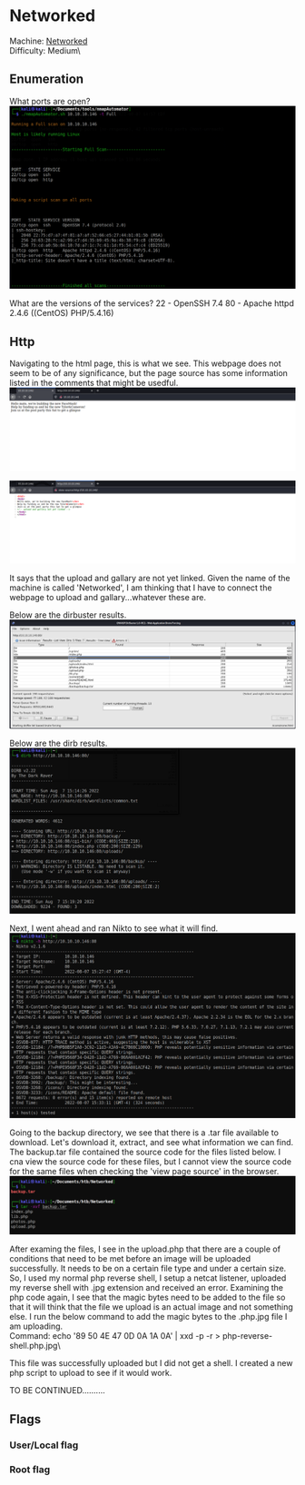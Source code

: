# Networked

Machine: [Networked](https://app.hackthebox.com/machines/203)\
Difficulty: Medium\


## Enumeration
What ports are open?
![Results!](screenshots/1.png)

What are the versions of the services?
22 - OpenSSH 7.4
80 - Apache httpd 2.4.6 ((CentOS) PHP/5.4.16)

## Http
Navigating to the html page, this is what we see. This webpage does not seem to be of any significance, but the page source has some information listed in the comments that might be usedful.
![Results!](screenshots/2.png)

![Results!](screenshots/3.png)

It says that the upload and gallary are not yet linked. Given the name of the machine is called 'Networked', I am thinking that I have to connect the webpage to upload and gallary...whatever these are.

Below are the dirbuster results.
![Results!](screenshots/4.png)

Below are the dirb results.
![Results!](screenshots/5.png)


Next, I went ahead and ran Nikto to see what it will find.
![Results!](screenshots/6.png)

Going to the backup directory, we see that there is a .tar file available to download. Let's download it, extract, and see what information we can find.
The backup.tar file contained the source code for the files listed below. I cna view the source code for these files, but I cannot view the source code for the same files when checking the 'view page source' in the browser. 
![Results!](screenshots/7.png)

After examing the files, I see in the upload.php that there are a couple of conditions that need to be met before an image will be uploaded successfully. It needs to be on a certain file type and under a certain size. So, I used my normal php reverse shell, I setup a netcat listener, uploaded my reverse shell with .jpg extension and received an error. Examining the php code again, I see that the magic bytes need to be added to the file so that it will think that the file we upload is an actual image and not something else. I run the below command to add the magic bytes to the .php.jpg file I am uploading.\
Command: echo '89 50 4E 47 0D 0A 1A 0A' | xxd -p -r > php-reverse-shell.php.jpg\

This file was successfully uploaded but I did not get a shell. I created a new php script to upload to see if it would work.

TO BE CONTINUED..........

## Flags

### User/Local flag


### Root flag














